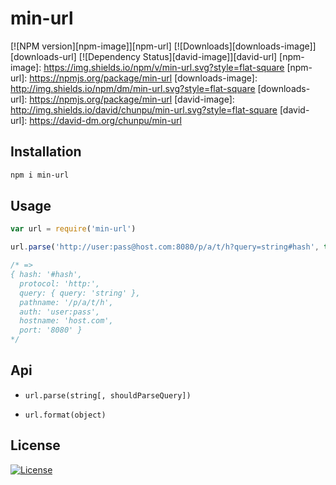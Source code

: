 min-url
===

[![NPM version][npm-image]][npm-url]
[![Downloads][downloads-image]][downloads-url]
[![Dependency Status][david-image]][david-url]
[npm-image]: https://img.shields.io/npm/v/min-url.svg?style=flat-square
[npm-url]: https://npmjs.org/package/min-url
[downloads-image]: http://img.shields.io/npm/dm/min-url.svg?style=flat-square
[downloads-url]: https://npmjs.org/package/min-url
[david-image]: http://img.shields.io/david/chunpu/min-url.svg?style=flat-square
[david-url]: https://david-dm.org/chunpu/min-url




Installation
---

```sh
npm i min-url
```

Usage
---

```js
var url = require('min-url')

url.parse('http://user:pass@host.com:8080/p/a/t/h?query=string#hash', true)

/* =>
{ hash: '#hash',
  protocol: 'http:',
  query: { query: 'string' },
  pathname: '/p/a/t/h',
  auth: 'user:pass',
  hostname: 'host.com',
  port: '8080' }
*/
```

Api
---

- `url.parse(string[, shouldParseQuery])`

- `url.format(object)`

License
---

[![License][license-image]][license-url]

[license-image]: http://img.shields.io/npm/l/min-url.svg?style=flat-square
[license-url]: #
